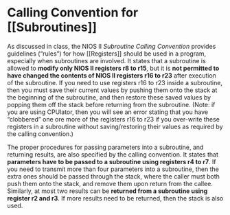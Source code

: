 # **Calling Convention for [[Subroutines]]**

As discussed in class, the NIOS II _Subroutine Calling Convention_ provides guidelines (“rules”) for how [[Registers]] should be used in a program, especially when subroutines are involved. It states that a subroutine is allowed to **modify only NIOS II registers r8 to r15**, but it is **not permitted to have changed the contents of NIOS II registers r16 to r23** after execution of the subroutine. If you need to use registers r16 to r23 inside a subroutine, then you must save their current values by pushing them onto the stack at the beginning of the subroutine, and then restore these saved values by popping them off the stack before returning from the subroutine. (Note: if you are using CPUlator, then you will see an error stating that you have “clobbered” one ore more of the registers r16 to r23 if you over-write these registers in a subroutine without saving/restoring their values as required by the calling convention.)

The proper procedures for passing parameters into a subroutine, and returning results, are also specified by the calling convention. It states that **parameters have to be passed to a subroutine using registers r4 to r7**. If you need to transmit more than four parameters into a subroutine, then the extra ones should be passed through the stack, where the caller must both push them onto the stack, and remove them upon return from the callee. Similarly, at most two results can be **returned from a subroutine using register r2 and r3**. If more results need to be returned, then the stack is also used.
